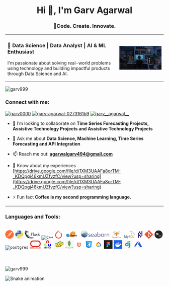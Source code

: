 <h1 align="center"> Hi 👋, I'm Garv Agarwal </h1>
<h3 align="center">🚀Code. Create. Innovate.</h3>
<table>
  <tr>
    <td>
      <h3>🚀 Data Science | Data Analyst | AI & ML Enthusiast</h3>
      <p>I'm passionate about solving real-world problems using technology and building impactful products through Data Science and AI.</p>
    </td>
    <td>
      <img align="right" alt="coding" width="400" src="9070324cdfc07c68d60eed0c39e77573.gif">
    </td>
  </tr>
</table>
<p align="left"> <img src="https://komarev.com/ghpvc/?username=garv999&label=Profile%20views&color=0e75b6&style=flat" alt="garv999" /> </p>

<h3 align="left">Connect with me:</h3>
<p align="left">
<a href="https://twitter.com/garv0000" target="blank"><img align="center" src="https://raw.githubusercontent.com/rahuldkjain/github-profile-readme-generator/master/src/images/icons/Social/twitter.svg" alt="garv0000" height="30" width="40" /></a>
<a href="https://linkedin.com/in/garv-agarwal-0273161b9" target="blank"><img align="center" src="https://raw.githubusercontent.com/rahuldkjain/github-profile-readme-generator/master/src/images/icons/Social/linked-in-alt.svg" alt="garv-agarwal-0273161b9" height="30" width="40" /></a>
<a href="https://instagram.com/garv__agarwal__" target="blank"><img align="center" src="https://raw.githubusercontent.com/rahuldkjain/github-profile-readme-generator/master/src/images/icons/Social/instagram.svg" alt="garv__agarwal__" height="30" width="40" /></a>
</p>

- 👯 I’m looking to collaborate on **Time Series Forecasting Projects, Assistive Technology Projects and Assistive Technology Projects**

- 💬 Ask me about **Data Science, Machine Learning, Time Series Forecasting and API Integration**

- 📫 Reach me out: **agarwalgarv494@gmail.com**

- 📄 Know about my experiences [https://drive.google.com/file/d/1XM3UAAFa8orTM-_KDQpgj46kmUZfvzfC/view?usp=sharing](https://drive.google.com/file/d/1XM3UAAFa8orTM-_KDQpgj46kmUZfvzfC/view?usp=sharing)

- ⚡ Fun fact **Coffee is my second programming language.**

<hr>
<h3 align="left">Languages and Tools:</h3>
<br>
<code><img height="27" src="Postman.png" alt="Postman"></code>
<code><img height="27" src="Python.png" alt="Python"></code>
<code><img height="27" src="Flask.png" alt="Flask"></code>
<code><img height="27" src="https://img.shields.io/badge/c++-%2300599C.svg?style=for-the-badge&logo=c%2B%2B&logoColor=white" alt="C++"></code>
<code><img height="27" src="pytorch.png" alt="PyTorch"></code>
<code><img height="27" src="Scikit-learn.png" alt="Scikit-Learn"></code>
<code><img height="27" src="Seaborn.png" alt="Seaborn"></code>
<code><img height="27" src="TensorFlow.png" alt="TensorFlow"></code>
<code><img height="27" src="MySQL.png" alt="MySQL"></code>
<code><img height="27" src="Pandas.png" alt="Pandas"></code>
<code><img height="27" src="https://raw.githubusercontent.com/devicons/devicon/master/icons/git/git-original.svg" alt="git"></code>
<code><img height="27" src="https://raw.githubusercontent.com/github/explore/80688e429a7d4ef2fca1e82350fe8e3517d3494d/topics/terminal/terminal.png" alt="terminal"></code>
<code><img height="27" src="https://img.shields.io/badge/postgres-%23316192.svg?style=for-the-badge&logo=postgresql&logoColor=white" alt="postgres"></code>
<code><img height="27" src="Oracle.png" alt="Oracle"></code>
<code><img height="27" src="Opencv.png" alt="OpenCV"></code>
<code><img height="27" src="Hadoop.png" alt=""></code>
<code><img height="27" src="MongoDB.png" alt="MongoDB"></code>
<code><img height="27" src="html.png" alt="HTML"></code>
<code><img height="27" src="CSS.png" alt="CSS"></code>
<code><img height="27" src="GoogleCloud.png" alt="Google Cloud"></code>
<code><img height="27" src="Figma.png" alt="Figma"></code>
<code><img height="27" src="Docker.png" alt="Docker"></code>
<code><img height="27" src="Django.jpg" alt="Django"></code>
<code><img height="27" src="Azure.png" alt="Azure"></code>
<br>
<br>
<br>
<!--
<p align="left"> <a href="https://azure.microsoft.com/en-in/" target="_blank" rel="noreferrer"> <img src="https://www.vectorlogo.zone/logos/microsoft_azure/microsoft_azure-icon.svg" alt="azure" width="40" height="40"/> </a> <a href="https://www.w3schools.com/css/" target="_blank" rel="noreferrer"> <img src="https://raw.githubusercontent.com/devicons/devicon/master/icons/css3/css3-original-wordmark.svg" alt="css3" width="40" height="40"/> </a> <a href="https://www.djangoproject.com/" target="_blank" rel="noreferrer"> <img src="https://cdn.worldvectorlogo.com/logos/django.svg" alt="django" width="40" height="40"/> </a> <a href="https://www.docker.com/" target="_blank" rel="noreferrer"> <img src="https://raw.githubusercontent.com/devicons/devicon/master/icons/docker/docker-original-wordmark.svg" alt="docker" width="40" height="40"/> </a> <a href="https://www.figma.com/" target="_blank" rel="noreferrer"> <img src="https://www.vectorlogo.zone/logos/figma/figma-icon.svg" alt="figma" width="40" height="40"/> </a>
</a>
<a href="https://flask.palletsprojects.com/" target="_blank" rel="noreferrer">
  <img src="https://raw.githubusercontent.com/devicons/devicon/master/icons/flask/flask-original.svg" alt="flask" width="40" height="40"/>
</a><a href="https://cloud.google.com" target="_blank" rel="noreferrer"> <img src="https://www.vectorlogo.zone/logos/google_cloud/google_cloud-icon.svg" alt="gcp" width="40" height="40"/> </a> <a href="https://git-scm.com/" target="_blank" rel="noreferrer"> <img src="https://www.vectorlogo.zone/logos/git-scm/git-scm-icon.svg" alt="git" width="40" height="40"/> </a> <a href="https://hadoop.apache.org/" target="_blank" rel="noreferrer"> <img src="https://www.vectorlogo.zone/logos/apache_hadoop/apache_hadoop-icon.svg" alt="hadoop" width="40" height="40"/> </a> <a href="https://www.w3.org/html/" target="_blank" rel="noreferrer"> <img src="https://raw.githubusercontent.com/devicons/devicon/master/icons/html5/html5-original-wordmark.svg" alt="html5" width="40" height="40"/> </a> <a href="https://developer.mozilla.org/en-US/docs/Web/JavaScript" target="_blank" rel="noreferrer"> <img src="https://raw.githubusercontent.com/devicons/devicon/master/icons/javascript/javascript-original.svg" alt="javascript" width="40" height="40"/> </a> <a href="https://www.mongodb.com/" target="_blank" rel="noreferrer"> <img src="https://raw.githubusercontent.com/devicons/devicon/master/icons/mongodb/mongodb-original-wordmark.svg" alt="mongodb" width="40" height="40"/> </a> <a href="https://www.mysql.com/" target="_blank" rel="noreferrer"> <img src="https://raw.githubusercontent.com/devicons/devicon/master/icons/mysql/mysql-original-wordmark.svg" alt="mysql" width="40" height="40"/> </a> <a href="https://opencv.org/" target="_blank" rel="noreferrer"> <img src="https://www.vectorlogo.zone/logos/opencv/opencv-icon.svg" alt="opencv" width="40" height="40"/> </a> <a href="https://www.oracle.com/" target="_blank" rel="noreferrer"> <img src="https://raw.githubusercontent.com/devicons/devicon/master/icons/oracle/oracle-original.svg" alt="oracle" width="40" height="40"/> </a> <a href="https://pandas.pydata.org/" target="_blank" rel="noreferrer"> <img src="https://raw.githubusercontent.com/devicons/devicon/2ae2a900d2f041da66e950e4d48052658d850630/icons/pandas/pandas-original.svg" alt="pandas" width="40" height="40"/> </a> <a href="https://www.photoshop.com/en" target="_blank" rel="noreferrer"> <img src="https://raw.githubusercontent.com/devicons/devicon/master/icons/photoshop/photoshop-line.svg" alt="photoshop" width="40" height="40"/> </a> <a href="https://www.postgresql.org" target="_blank" rel="noreferrer"> <img src="https://raw.githubusercontent.com/devicons/devicon/master/icons/postgresql/postgresql-original-wordmark.svg" alt="postgresql" width="40" height="40"/> </a> <a href="https://postman.com" target="_blank" rel="noreferrer"> <img src="https://www.vectorlogo.zone/logos/getpostman/getpostman-icon.svg" alt="postman" width="40" height="40"/> </a> <a href="https://www.python.org" target="_blank" rel="noreferrer"> <img src="https://raw.githubusercontent.com/devicons/devicon/master/icons/python/python-original.svg" alt="python" width="40" height="40"/> </a> <a href="https://pytorch.org/" target="_blank" rel="noreferrer"> <img src="https://www.vectorlogo.zone/logos/pytorch/pytorch-icon.svg" alt="pytorch" width="40" height="40"/> </a> <a href="https://scikit-learn.org/" target="_blank" rel="noreferrer"> <img src="https://upload.wikimedia.org/wikipedia/commons/0/05/Scikit_learn_logo_small.svg" alt="scikit_learn" width="40" height="40"/> </a> <a href="https://seaborn.pydata.org/" target="_blank" rel="noreferrer"> <img src="https://seaborn.pydata.org/_images/logo-mark-lightbg.svg" alt="seaborn" width="40" height="40"/> </a> <a href="https://www.tensorflow.org" target="_blank" rel="noreferrer"> <img src="https://www.vectorlogo.zone/logos/tensorflow/tensorflow-icon.svg" alt="tensorflow" width="40" height="40"/> </a> </p>
-->


<p><img align="center" src="https://github-readme-stats.vercel.app/api/top-langs?username=garv999&show_icons=true&locale=en&layout=compact" alt="garv999" /></p>

<div align="left">
<img src="https://profile-readme-generator.com/assets/snake.svg" alt="Snake animation" />
</div>  
